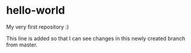 # hello-world
My very first repository :)

This line is added so that I can see changes in this newly created branch from master.
